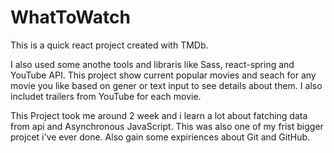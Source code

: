 # WhatToWatch
This is a quick react project created with TMDb.

I also used some anothe tools and libraris like Sass, react-spring and YouTube API. This project show current popular movies and seach for any movie you like based on gener or text input to see details about them. I also includet trailers from YouTube for each movie.

This Project took me around 2 week and i learn a lot about fatching data from api and Asynchronous JavaScript. This was also one of my frist bigger projcet i've ever done. Also gain some expiriences about Git and GitHub.
